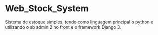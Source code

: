 # Web_Stock_System
Sistema de estoque simples, tendo como linguagem principal o python e utilizando o sb admin 2 no front e o framework Django 3. 
